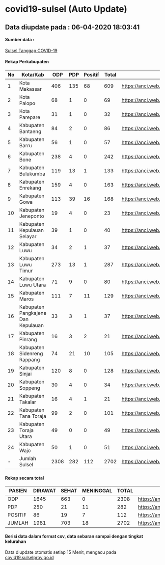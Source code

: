 # covid19-sulsel (Auto Update)

## Data diupdate pada : 06-04-2020 18:03:41

#### Sumber data :
[Sulsel Tanggap COVID-19](https://covid19.sulselprov.go.id)

#### Rekap Perkabupaten 
|No|Kota/Kab|ODP|PDP|Positif|Total|Link|
| --- | --- | --- | --- | --- | --- | --- |
|1|Kota Makassar|406|135|68|609|https://anci.web.id/cor/kota_makassar.html|
|2|Kota Palopo|68|1|0|69|https://anci.web.id/cor/kota_palopo.html|
|3|Kota Parepare|31|1|0|32|https://anci.web.id/cor/kota_parepare.html|
|4|Kabupaten Bantaeng|84|2|0|86|https://anci.web.id/cor/kabupaten_bantaeng.html|
|5|Kabupaten Barru|56|1|0|57|https://anci.web.id/cor/kabupaten_barru.html|
|6|Kabupaten Bone|238|4|0|242|https://anci.web.id/cor/kabupaten_bone.html|
|7|Kabupaten Bulukumba|119|13|1|133|https://anci.web.id/cor/kabupaten_bulukumba.html|
|8|Kabupaten Enrekang|159|4|0|163|https://anci.web.id/cor/kabupaten_enrekang.html|
|9|Kabupaten Gowa|113|39|16|168|https://anci.web.id/cor/kabupaten_gowa.html|
|10|Kabupaten Jeneponto|19|4|0|23|https://anci.web.id/cor/kabupaten_jeneponto.html|
|11|Kabupaten Kepulauan Selayar|39|1|0|40|https://anci.web.id/cor/kabupaten_kepulauan_selayar.html|
|12|Kabupaten Luwu|34|2|1|37|https://anci.web.id/cor/kabupaten_luwu.html|
|13|Kabupaten Luwu Timur|273|13|1|287|https://anci.web.id/cor/kabupaten_luwu_timur.html|
|14|Kabupaten Luwu Utara|71|9|0|80|https://anci.web.id/cor/kabupaten_luwu_utara.html|
|15|Kabupaten Maros|111|7|11|129|https://anci.web.id/cor/kabupaten_maros.html|
|16|Kabupaten Pangkajene Dan Kepulauan|33|3|1|37|https://anci.web.id/cor/kabupaten_pangkajene_dan_kepulauan.html|
|17|Kabupaten Pinrang|16|3|2|21|https://anci.web.id/cor/kabupaten_pinrang.html|
|18|Kabupaten Sidenreng Rappang|74|21|10|105|https://anci.web.id/cor/kabupaten_sidenreng_rappang.html|
|19|Kabupaten Sinjai|120|8|0|128|https://anci.web.id/cor/kabupaten_sinjai.html|
|20|Kabupaten Soppeng|30|4|0|34|https://anci.web.id/cor/kabupaten_soppeng.html|
|21|Kabupaten Takalar|16|4|1|21|https://anci.web.id/cor/kabupaten_takalar.html|
|22|Kabupaten Tana Toraja|99|2|0|101|https://anci.web.id/cor/kabupaten_tana_toraja.html|
|23|Kabupaten Toraja Utara|49|0|0|49|https://anci.web.id/cor/kabupaten_toraja_utara.html|
|24|Kabupaten Wajo|50|1|0|51|https://anci.web.id/cor/kabupaten_wajo.html|
|-|Jumlah Sulsel|2308|282|112|2702|https://anci.web.id/cor/jumlah_sulsel.html|

#### Rekap secara total

| PASIEN | DIRAWAT | SEHAT | MENINGGAL | TOTAL | LINK |
| ---- | -------- | ---- | ---- |  ---- | ---- |
| ODP | 1645  | 663  | 0 | 2308 | https://anci.web.id/cor/odp_detail.html |
| PDP | 250  | 21  | 11  | 282 | https://anci.web.id/cor/pdp_detail.html |
| POSITIF | 86  | 19  | 7  | 112 | https://anci.web.id/cor/positif_detail.html |
| JUMLAH | 1981 | 703 | 18 | 2702 | https://anci.web.id/cor/jumlah_sulsel.html |

 
#### Berisi data dalam format csv, data sebaran sampai dengan tingkat kelurahan

Data diupdate otomatis setiap 15 Menit, mengacu pada [covid19.sulselprov.go.id](https://covid19.sulselprov.go.id)


